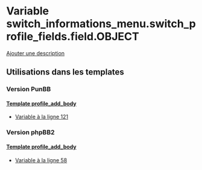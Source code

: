 # Variable switch_informations_menu.switch_profile_fields.field.OBJECT
[Ajouter une description](https://fa-tvars.appspot.com/var/switch_informations_menu.switch_profile_fields.field.OBJECT)

## Utilisations dans les templates

### Version PunBB

#### [Template profile_add_body](punbb/profile_add_body.md)
* [Variable &agrave; la ligne 121](../punbb/profile_add_body.tpl#L121)

### Version phpBB2

#### [Template profile_add_body](subsilver/profile_add_body.md)
* [Variable &agrave; la ligne 58](../subsilver/profile_add_body.tpl#L58)